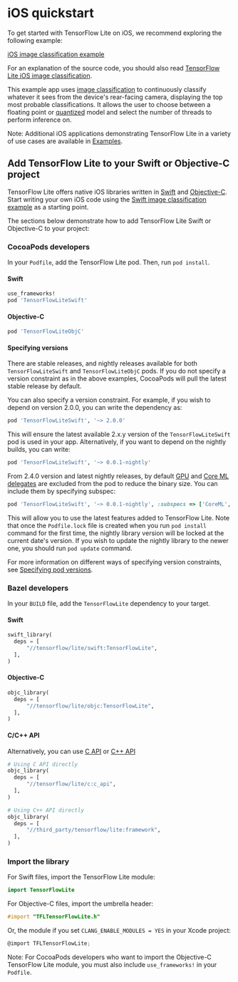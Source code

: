 # iOS quickstart

To get started with TensorFlow Lite on iOS, we recommend exploring the following
example:

<a class="button button-primary" href="https://github.com/tensorflow/examples/tree/master/lite/examples/image_classification/ios">iOS
image classification example</a>

For an explanation of the source code, you should also read
[TensorFlow Lite iOS image classification](https://github.com/tensorflow/examples/blob/master/lite/examples/image_classification/ios/EXPLORE_THE_CODE.md).

This example app uses
[image classification](https://www.tensorflow.org/lite/examples/image_classification/overview)
to continuously classify whatever it sees from the device's rear-facing camera,
displaying the top most probable classifications. It allows the user to choose
between a floating point or
[quantized](https://www.tensorflow.org/lite/performance/post_training_quantization)
model and select the number of threads to perform inference on.

Note: Additional iOS applications demonstrating TensorFlow Lite in a variety of
use cases are available in [Examples](https://www.tensorflow.org/lite/examples).

## Add TensorFlow Lite to your Swift or Objective-C project

TensorFlow Lite offers native iOS libraries written in
[Swift](https://github.com/galeone/tensorflow/tree/master/tensorflow/lite/swift)
and
[Objective-C](https://github.com/galeone/tensorflow/tree/master/tensorflow/lite/objc).
Start writing your own iOS code using the
[Swift image classification example](https://github.com/tensorflow/examples/tree/master/lite/examples/image_classification/ios)
as a starting point.

The sections below demonstrate how to add TensorFlow Lite Swift or Objective-C
to your project:

### CocoaPods developers

In your `Podfile`, add the TensorFlow Lite pod. Then, run `pod install`.

#### Swift

```ruby
use_frameworks!
pod 'TensorFlowLiteSwift'
```

#### Objective-C

```ruby
pod 'TensorFlowLiteObjC'
```

#### Specifying versions

There are stable releases, and nightly releases available for both
`TensorFlowLiteSwift` and `TensorFlowLiteObjC` pods. If you do not specify a
version constraint as in the above examples, CocoaPods will pull the latest
stable release by default.

You can also specify a version constraint. For example, if you wish to depend on
version 2.0.0, you can write the dependency as:

```ruby
pod 'TensorFlowLiteSwift', '~> 2.0.0'
```

This will ensure the latest available 2.x.y version of the `TensorFlowLiteSwift`
pod is used in your app. Alternatively, if you want to depend on the nightly
builds, you can write:

```ruby
pod 'TensorFlowLiteSwift', '~> 0.0.1-nightly'
```

From 2.4.0 version and latest nightly releases, by default
[GPU](https://www.tensorflow.org/lite/performance/gpu) and
[Core ML delegates](https://www.tensorflow.org/lite/performance/coreml_delegate)
are excluded from the pod to reduce the binary size. You can include them by
specifying subspec:

```ruby
pod 'TensorFlowLiteSwift', '~> 0.0.1-nightly', :subspecs => ['CoreML', 'Metal']
```

This will allow you to use the latest features added to TensorFlow Lite. Note
that once the `Podfile.lock` file is created when you run `pod install` command
for the first time, the nightly library version will be locked at the current
date's version. If you wish to update the nightly library to the newer one, you
should run `pod update` command.

For more information on different ways of specifying version constraints, see
[Specifying pod versions](https://guides.cocoapods.org/using/the-podfile.html#specifying-pod-versions).

### Bazel developers

In your `BUILD` file, add the `TensorFlowLite` dependency to your target.

#### Swift

```python
swift_library(
  deps = [
      "//tensorflow/lite/swift:TensorFlowLite",
  ],
)
```

#### Objective-C

```python
objc_library(
  deps = [
      "//tensorflow/lite/objc:TensorFlowLite",
  ],
)
```

#### C/C++ API

Alternatively, you can use
[C API](https://www.tensorflow.org/code/tensorflow/lite/c/c_api.h)
or [C++ API](https://tensorflow.org/lite/api_docs/cc)

```python
# Using C API directly
objc_library(
  deps = [
      "//tensorflow/lite/c:c_api",
  ],
)

# Using C++ API directly
objc_library(
  deps = [
      "//third_party/tensorflow/lite:framework",
  ],
)
```

### Import the library

For Swift files, import the TensorFlow Lite module:

```swift
import TensorFlowLite
```

For Objective-C files, import the umbrella header:

```objectivec
#import "TFLTensorFlowLite.h"
```

Or, the module if you set `CLANG_ENABLE_MODULES = YES` in your Xcode project:

```objectivec
@import TFLTensorFlowLite;
```

Note: For CocoaPods developers who want to import the Objective-C TensorFlow
Lite module, you must also include `use_frameworks!` in your `Podfile`.
